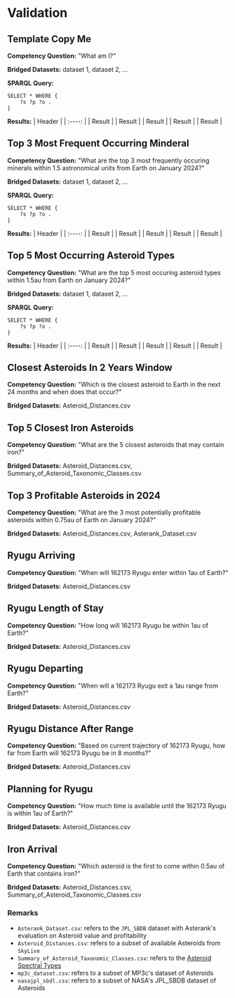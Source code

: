 # Validation

## Template Copy Me
**Competency Question:** "What am I?"

**Bridged Datasets:** dataset 1, dataset 2, ...

**SPARQL Query:**
```
SELECT * WHERE {
	?s ?p ?o .
}
```

**Results:**
| Header |
| :----: |
| Result |
| Result |
| Result |
| Result |
| Result |

## Top 3 Most Frequent Occurring Minderal
**Competency Question:** "What are the top 3 most frequently occuring minerals within 1.5 astronomical units from Earth on January 2024?"

**Bridged Datasets:** dataset 1, dataset 2, ...

**SPARQL Query:**
```
SELECT * WHERE {
	?s ?p ?o .
}
```

**Results:**
| Header |
| :----: |
| Result |
| Result |
| Result |
| Result |
| Result |

## Top 5 Most Occurring Asteroid Types
**Competency Question:** "What are the top 5 most occuring asteroid types within 1.5au from Earth on January 2024?"

**Bridged Datasets:** dataset 1, dataset 2, ...

**SPARQL Query:**
```
SELECT * WHERE {
	?s ?p ?o .
}
```

**Results:**
| Header |
| :----: |
| Result |
| Result |
| Result |
| Result |
| Result |

## Closest Asteroids In 2 Years Window
**Competency Question:** "Which is the closest asteroid to Earth in the next 24 months and when does that occur?"

**Bridged Datasets:** Asteroid_Distances.csv 

## Top 5 Closest Iron Asteroids
**Competency Question:** "What are the 5 closest asteroids that may contain iron?"

**Bridged Datasets:** Asteroid_Distances.csv, Summary_of_Asteroid_Taxonomic_Classes.csv

## Top 3 Profitable Asteroids in 2024
**Competency Question:** "What are the 3 most potentially profitable asteroids within 0.75au of Earth on January 2024?"

**Bridged Datasets:** Asteroid_Distances.csv, Asterank_Dataset.csv

## Ryugu Arriving
**Competency Question:** "When will 162173 Ryugu enter within 1au of Earth?"

**Bridged Datasets:** Asteroid_Distances.csv

## Ryugu Length of Stay
**Competency Question:** "How long will 162173 Ryugu be within 1au of Earth?"

**Bridged Datasets:** Asteroid_Distances.csv

## Ryugu Departing
**Competency Question:** "When will a 162173 Ryugu exit a 1au range from Earth?"

**Bridged Datasets:** Asteroid_Distances.csv

## Ryugu Distance After Range
**Competency Question:** "Based on current trajectory of 162173 Ryugu, how far from Earth will 162173 Ryugu be in 8 months?"

**Bridged Datasets:** Asteroid_Distances.csv

## Planning for Ryugu
**Competency Question:** "How much time is available until the 162173 Ryugu is within 1au of Earth?"

**Bridged Datasets:** Asteroid_Distances.csv

## Iron Arrival
**Competency Question:** "Which asteroid is the first to come within 0.5au of Earth that contains iron?"

**Bridged Datasets:** Asteroid_Distances.csv, Summary_of_Asteroid_Taxonomic_Classes.csv

### Remarks
- `Asterank_Dataset.csv`:  refers to the `JPL_SBDB` dataset with Asterank's evaluation on Asteroid value and profitability
- `Asteroid_Distances.csv`:  refers to a subset of available Asteroids from `SkyLive`
- `Summary_of_Asteroid_Taxonomic_Classes.csv`:  refers to the [Asteroid Spectral Types](https://en.wikipedia.org/wiki/Asteroid_spectral_types)
- `mp3c_dataset.csv`:  refers to a subset of MP3c's dataset of Asteroids
- `nasajpl_sbdl.csv`:  refers to a subset of NASA's JPL_SBDB dataset of Asteroids
